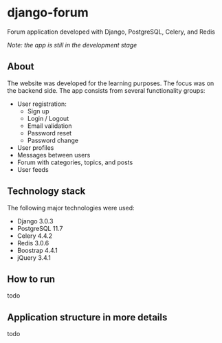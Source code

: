 # django-forum
Forum application developed with Django, PostgreSQL, Celery, and Redis

*Note: the app is still in the development stage*


## About
The website was developed for the learning purposes. The focus was on the backend side.
The app consists from several functionality groups: 
* User registration:
  * Sign up
  * Login / Logout
  * Email validation
  * Password reset
  * Password change
* User profiles
* Messages between users
* Forum with categories, topics, and posts
* User feeds


## Technology stack
The following major technologies were used:
* Django 3.0.3
* PostgreSQL 11.7
* Celery 4.4.2
* Redis 3.0.6
* Boostrap 4.4.1
* jQuery 3.4.1


## How to run
todo


## Application structure in more details
todo
